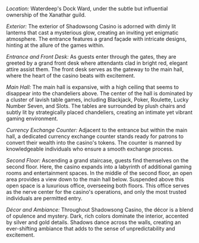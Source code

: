 _Location:_ Waterdeep's Dock Ward, under the subtle but influential ownership of the Xanathar guild.

_Exterior:_ The exterior of Shadowsong Casino is adorned with dimly lit lanterns that cast a mysterious glow, creating an inviting yet enigmatic atmosphere. The entrance features a grand façade with intricate designs, hinting at the allure of the games within.

_Entrance and Front Desk:_ As guests enter through the gates, they are greeted by a grand front desk where attendants clad in bright red, elegant attire assist them. The front desk serves as the gateway to the main hall, where the heart of the casino beats with excitement.

_Main Hall:_ The main hall is expansive, with a high ceiling that seems to disappear into the chandeliers above. The center of the hall is dominated by a cluster of lavish table games, including Blackjack, Poker, Roulette, Lucky Number Seven, and Slots. The tables are surrounded by plush chairs and subtly lit by strategically placed chandeliers, creating an intimate yet vibrant gaming environment.

_Currency Exchange Counter:_ Adjacent to the entrance but within the main hall, a dedicated currency exchange counter stands ready for patrons to convert their wealth into the casino's tokens. The counter is manned by knowledgeable individuals who ensure a smooth exchange process.

_Second Floor:_ Ascending a grand staircase, guests find themselves on the second floor. Here, the casino expands into a labyrinth of additional gaming rooms and entertainment spaces. In the middle of the second floor, an open area provides a view down to the main hall below. Suspended above this open space is a luxurious office, overseeing both floors. This office serves as the nerve center for the casino's operations, and only the most trusted individuals are permitted entry.

_Décor and Ambiance:_ Throughout Shadowsong Casino, the décor is a blend of opulence and mystery. Dark, rich colors dominate the interior, accented by silver and gold details. Shadows dance across the walls, creating an ever-shifting ambiance that adds to the sense of unpredictability and excitement.